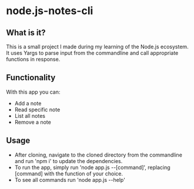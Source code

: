 # node.js-notes-cli

## What is it?
This is a small project I made during my learning of the Node.js ecosystem. It uses Yargs to parse input from the commandline and call appropriate functions in response.

## Functionality
With this app you can:
  - Add a note
  - Read specific note
  - List all notes
  - Remove a note
  
## Usage
- After cloning, navigate to the cloned directory from the commandline and run 'npm i' to update the dependencies.
- To run the app, simply run 'node app.js --[command]', replacing [command] with the function of your choice.
- To see all commands run 'node app.js --help'
